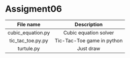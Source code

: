 # Assigment06

|  File name    | Description   |
| :-----------: | :-----------: |
| cubic_equation.py | Cubic equation solver  |
| tic_tac_toe.py.py  | 	Tic-Tac-Toe game in python |
| turtule.py | Just draw  |